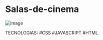 # Salas-de-cinema
![image](https://user-images.githubusercontent.com/110045968/184727301-d84c9afe-e076-4d62-9c66-51a0fd9c4ea2.png)

TECNOLOGIAS:
#CSS #JAVASCRIPT #HTML
